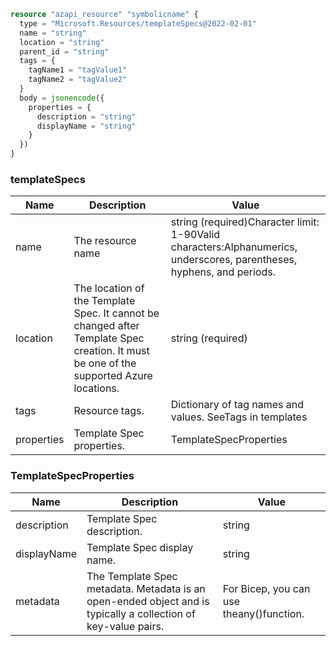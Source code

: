 ```terraform
resource "azapi_resource" "symbolicname" {
  type = "Microsoft.Resources/templateSpecs@2022-02-01"
  name = "string"
  location = "string"
  parent_id = "string"
  tags = {
    tagName1 = "tagValue1"
    tagName2 = "tagValue2"
  }
  body = jsonencode({
    properties = {
      description = "string"
      displayName = "string"
    }
  })
}

```

### templateSpecs

| Name | Description | Value |
|-|-|-|
| name | The resource name | string (required)Character limit: 1-90Valid characters:Alphanumerics, underscores, parentheses, hyphens, and periods. |
| location | The location of the Template Spec. It cannot be changed after Template Spec creation. It must be one of the supported Azure locations. | string (required) |
| tags | Resource tags. | Dictionary of tag names and values. SeeTags in templates |
| properties | Template Spec properties. | TemplateSpecProperties |


### TemplateSpecProperties

| Name | Description | Value |
|-|-|-|
| description | Template Spec description. | string |
| displayName | Template Spec display name. | string |
| metadata | The Template Spec metadata. Metadata is an open-ended object and is typically a collection of key-value pairs. | For Bicep, you can use theany()function. |


